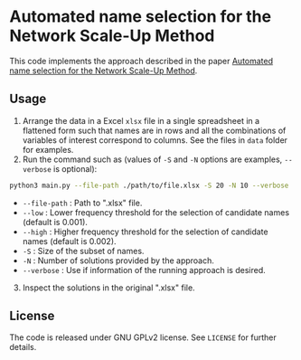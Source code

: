 # Automated name selection for the Network Scale-Up Method

This code implements the approach described in the paper [Automated name selection for the Network Scale-Up Method](https://doi.org/10.31235/osf.io/t6pk2).

## Usage

1. Arrange the data in a Excel `xlsx` file in a single spreadsheet in a flattened form such that names are in rows and all the combinations of variables of interest correspond to columns. See the files in `data` folder for examples.
2. Run the command such as (values of `-S` and `-N` options are examples, `--verbose` is optional):

```bash
python3 main.py --file-path ./path/to/file.xlsx -S 20 -N 10 --verbose
```

- `--file-path` : Path to ".xlsx" file. 
- `--low` : Lower frequency threshold for the selection of candidate names (default is 0.001).
- `--high` : Higher frequency threshold for the selection of candidate names (default is 0.002).
- `-S` : Size of the subset of names.
- `-N` : Number of solutions provided by the approach.
- `--verbose` : Use if information of the running approach is desired.

3. Inspect the solutions in the original ".xlsx" file.

## License

The code is released under GNU GPLv2 license. See `LICENSE` for further details.
